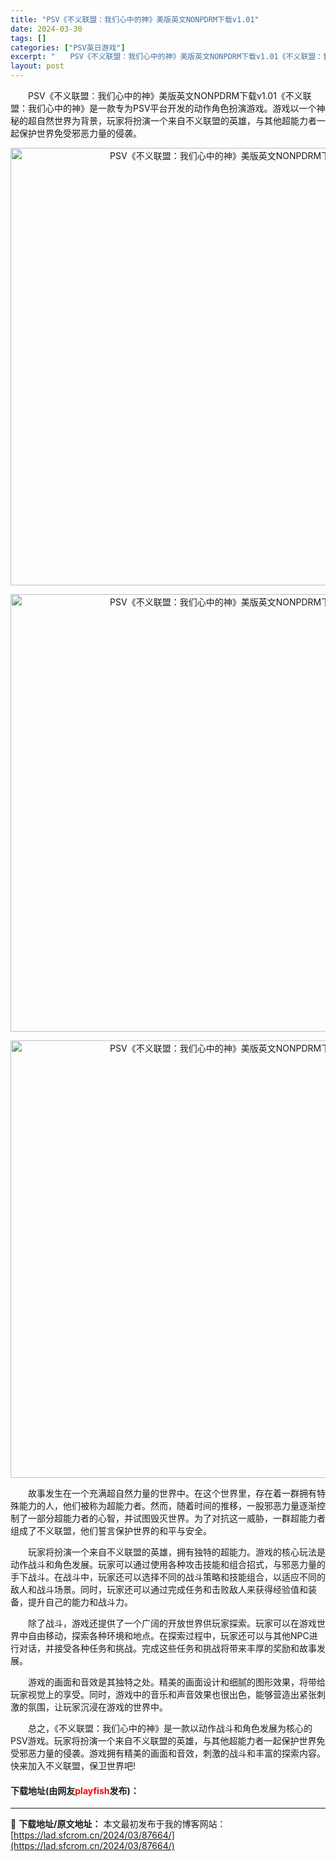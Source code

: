 ```yaml
---
title: "PSV《不义联盟：我们心中的神》美版英文NONPDRM下载v1.01"
date: 2024-03-30
tags: []
categories: ["PSV英日游戏"]
excerpt: "　　PSV《不义联盟：我们心中的神》美版英文NONPDRM下载v1.01《不义联盟：我们心中的神》是一款专为PSV平台开发的动作角色扮演游戏。游戏以一个神秘的超自然世界为背景，玩家将扮演一个来自不义联盟的英雄，与其他超能力者一起保护世界免受邪恶力量的侵袭。 　　故事发生在一个充满超自然力量的世界中。&hellip;"
layout: post
---
```


 <p>　　PSV《不义联盟：我们心中的神》美版英文NONPDRM下载v1.01《不义联盟：我们心中的神》是一款专为PSV平台开发的动作角色扮演游戏。游戏以一个神秘的超自然世界为背景，玩家将扮演一个来自不义联盟的英雄，与其他超能力者一起保护世界免受邪恶力量的侵袭。</p> <p align="center"><img align="" border="0" src="https://lad.sfcrom.cn/wp-content/uploads/2024/03/20240330_6607812b4ffe6.webp" width="700" alt="PSV《不义联盟：我们心中的神》美版英文NONPDRM下载v1.01" /></p> <p align="center"><img align="" border="0" src="https://lad.sfcrom.cn/wp-content/uploads/2024/03/20240330_6607812bbaf07.webp" width="700" alt="PSV《不义联盟：我们心中的神》美版英文NONPDRM下载v1.01" /></p> <p align="center"><img align="" border="0" src="https://lad.sfcrom.cn/wp-content/uploads/2024/03/20240330_6607812c2c8bd.webp" width="700" alt="PSV《不义联盟：我们心中的神》美版英文NONPDRM下载v1.01" /></p> <p>　　故事发生在一个充满超自然力量的世界中。在这个世界里，存在着一群拥有特殊能力的人，他们被称为超能力者。然而，随着时间的推移，一股邪恶力量逐渐控制了一部分超能力者的心智，并试图毁灭世界。为了对抗这一威胁，一群超能力者组成了不义联盟，他们誓言保护世界的和平与安全。</p> <p>　　玩家将扮演一个来自不义联盟的英雄，拥有独特的超能力。游戏的核心玩法是动作战斗和角色发展。玩家可以通过使用各种攻击技能和组合招式，与邪恶力量的手下战斗。在战斗中，玩家还可以选择不同的战斗策略和技能组合，以适应不同的敌人和战斗场景。同时，玩家还可以通过完成任务和击败敌人来获得经验值和装备，提升自己的能力和战斗力。</p> <p>　　除了战斗，游戏还提供了一个广阔的开放世界供玩家探索。玩家可以在游戏世界中自由移动，探索各种环境和地点。在探索过程中，玩家还可以与其他NPC进行对话，并接受各种任务和挑战。完成这些任务和挑战将带来丰厚的奖励和故事发展。</p> <p>　　游戏的画面和音效是其独特之处。精美的画面设计和细腻的图形效果，将带给玩家视觉上的享受。同时，游戏中的音乐和声音效果也很出色，能够营造出紧张刺激的氛围，让玩家沉浸在游戏的世界中。</p> <p>　　总之，《不义联盟：我们心中的神》是一款以动作战斗和角色发展为核心的PSV游戏。玩家将扮演一个来自不义联盟的英雄，与其他超能力者一起保护世界免受邪恶力量的侵袭。游戏拥有精美的画面和音效，刺激的战斗和丰富的探索内容。快来加入不义联盟，保卫世界吧!</p> <p><h4>下载地址(由网友<font color="red">playfish</font>发布)：</h4></p> 

---
📖 **下载地址/原文地址：** 本文最初发布于我的博客网站：[https://lad.sfcrom.cn/2024/03/87664/](https://lad.sfcrom.cn/2024/03/87664/)
